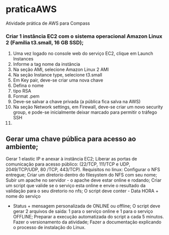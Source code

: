 # praticaAWS
Atividade prática de AWS para Compass

### Criar 1 instância EC2 com o sistema operacional Amazon Linux 2 (Família t3.small, 16 GB SSD);
1. Uma vez logado no console web do serviço EC2, clique em Launch Instances
2. Informe a tag nome da instância
3. Na seção AMI, selecione Amazon Linux 2 AMI
4. Na seção Instance type, selecione t3.small
5. Em Key pair, deve-se criar uma nova chave
  1. Defina o nome
  2. tipo RSA
  3. Format .pem
  4. Deve-se salvar a chave privada (a pública fica salva na AWS)
6. Na seção Network settings, em Firewall, deve-se criar um novo security group, e pode-se inicialmente deixar marcado para permitir o tráfego SSH
7. 

## Gerar uma chave pública para acesso ao ambiente;



Gerar 1 elastic IP e anexar à instância EC2;
Liberar as portas de comunicação para acesso
público: (22/TCP, 111/TCP e UDP, 2049/TCP/UDP, 80
/TCP, 443/TCP).
Requisitos no linux:
Configurar o NFS entregue;
Criar um diretorio dentro do filesystem do NFS com
seu nome;
Subir um apache no servidor - o apache deve estar
online e rodando;
Criar um script que valide se o serviço esta online e
envie o resultado da validação para o seu diretorio no
nfs;
O script deve conter - Data HORA + nome do serviço
+ Status + mensagem personalizada de ONLINE ou
offline;
O script deve gerar 2 arquivos de saida: 1 para o
serviço online e 1 para o serviço OFFLINE;
Preparar a execução automatizada do script a cada 5
minutos.
Fazer o versionamento da atividade;
Fazer a documentação explicando o processo de
instalação do Linux. 
